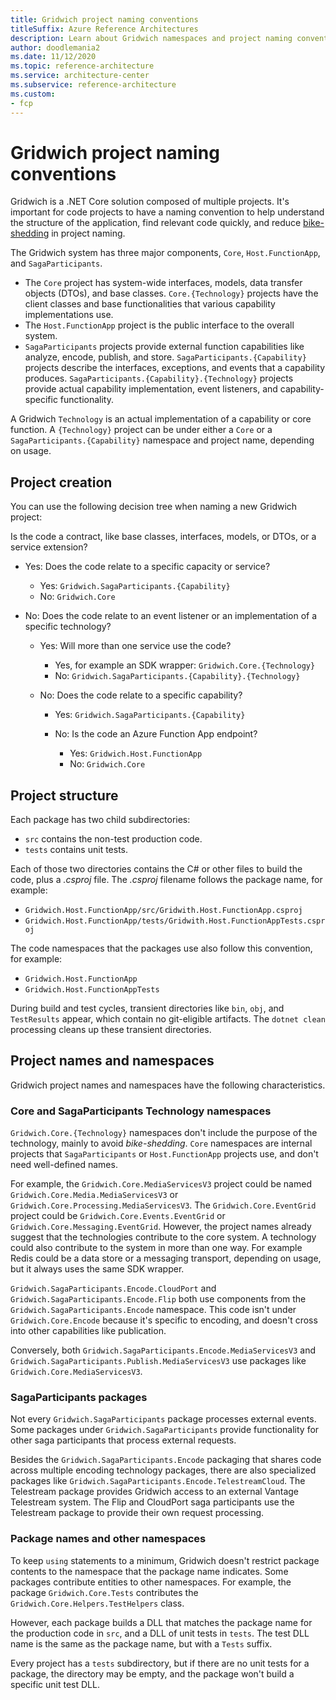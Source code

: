 ```yaml
---
title: Gridwich project naming conventions
titleSuffix: Azure Reference Architectures
description: Learn about Gridwich namespaces and project naming conventions and structure, based on components, capabilities, and technologies.
author: doodlemania2
ms.date: 11/12/2020
ms.topic: reference-architecture
ms.service: architecture-center
ms.subservice: reference-architecture
ms.custom:
- fcp
---
```


# Gridwich project naming conventions

Gridwich is a .NET Core solution composed of multiple projects. It's important for code projects to have a naming convention to help understand the structure of the application, find relevant code quickly, and reduce [bike-shedding](https://en.wiktionary.org/wiki/bikeshedding) in project naming.

The Gridwich system has three major components, `Core`, `Host.FunctionApp`, and `SagaParticipants`.

- The `Core` project has system-wide interfaces, models, data transfer objects (DTOs), and base classes.
  `Core.{Technology}` projects have the client classes and base functionalities that various capability implementations use.
- The `Host.FunctionApp` project is the public interface to the overall system.
- `SagaParticipants` projects provide external function capabilities like analyze, encode, publish, and store.
  `SagaParticipants.{Capability}` projects describe the interfaces, exceptions, and events that a capability produces.
  `SagaParticipants.{Capability}.{Technology}` projects provide actual capability implementation, event listeners, and capability-specific functionality.

A Gridwich `Technology` is an actual implementation of a capability or core function. A `{Technology}` project can be under either a `Core` or a `SagaParticipants.{Capability}` namespace and project name, depending on usage.

## Project creation

You can use the following decision tree when naming a new Gridwich project:

Is the code a contract, like base classes, interfaces, models, or DTOs, or a service extension?

- Yes: Does the code relate to a specific capacity or service?
  - Yes: `Gridwich.SagaParticipants.{Capability}`
  - No: `Gridwich.Core`
  
- No: Does the code relate to an event listener or an implementation of a specific technology?

  - Yes: Will more than one service use the code?
    - Yes, for example an SDK wrapper: `Gridwich.Core.{Technology}`
    - No: `Gridwich.SagaParticipants.{Capability}.{Technology}`
    
  - No: Does the code relate to a specific capability?
  
    - Yes: `Gridwich.SagaParticipants.{Capability}`
    
    - No: Is the code an Azure Function App endpoint?
      - Yes: `Gridwich.Host.FunctionApp`
      - No: `Gridwich.Core`

## Project structure

Each package has two child subdirectories:

- `src` contains the non-test production code.
- `tests` contains unit tests.

Each of those two directories contains the C# or other files to build the code, plus a *.csproj* file. The *.csproj* filename follows the package name, for example:

- `Gridwich.Host.FunctionApp/src/Gridwith.Host.FunctionApp.csproj`
- `Gridwich.Host.FunctionApp/tests/Gridwith.Host.FunctionAppTests.csproj`

The code namespaces that the packages use also follow this convention, for example:

- `Gridwich.Host.FunctionApp`
- `Gridwich.Host.FunctionAppTests`

During build and test cycles, transient directories like `bin`, `obj`, and `TestResults` appear, which contain no git-eligible artifacts.  The `dotnet clean` processing cleans up these transient directories.

## Project names and namespaces

Gridwich project names and namespaces have the following characteristics.

### Core and SagaParticipants Technology namespaces

`Gridwich.Core.{Technology}` namespaces don't include the purpose of the technology, mainly to avoid *bike-shedding*. `Core` namespaces are internal projects that `SagaParticipants` or `Host.FunctionApp` projects use, and don't need well-defined names.

For example, the `Gridwich.Core.MediaServicesV3` project could be named `Gridwich.Core.Media.MediaServicesV3` or `Gridwich.Core.Processing.MediaServicesV3`. The `Gridwich.Core.EventGrid` project could be `Gridwich.Core.Events.EventGrid` or `Gridwich.Core.Messaging.EventGrid`. However, the project names already suggest that the technologies contribute to the core system. A technology could also contribute to the system in more than one way. For example Redis could be a data store or a messaging transport, depending on usage, but it always uses the same SDK wrapper.

`Gridwich.SagaParticipants.Encode.CloudPort` and `Gridwich.SagaParticipants.Encode.Flip` both use components from the `Gridwich.SagaParticipants.Encode` namespace. This code isn't under `Gridwich.Core.Encode` because it's specific to encoding, and doesn't cross into other capabilities like publication.

Conversely, both `Gridwich.SagaParticipants.Encode.MediaServicesV3` and `Gridwich.SagaParticipants.Publish.MediaServicesV3` use packages like `Gridwich.Core.MediaServicesV3`.

### SagaParticipants packages

Not every `Gridwich.SagaParticipants` package processes external events. Some packages under `Gridwich.SagaParticipants` provide functionality for other saga participants that process external requests.

Besides the `Gridwich.SagaParticipants.Encode` packaging that shares code across multiple encoding technology packages, there are also specialized packages like `Gridwich.SagaParticipants.Encode.TelestreamCloud`. The Telestream package provides Gridwich access to an external Vantage Telestream system. The Flip and CloudPort saga participants use the Telestream package to provide their own request processing.

### Package names and other namespaces

To keep `using` statements to a minimum, Gridwich doesn't restrict package contents to the namespace that the package name indicates. Some packages contribute entities to other namespaces. For example, the package `Gridwich.Core.Tests` contributes the `Gridwich.Core.Helpers.TestHelpers` class. 

However, each package builds a DLL that matches the package name for the production code in `src`, and a DLL of unit tests in `tests`.  The test DLL name is the same as the package name, but with a `Tests` suffix.

Every project has a `tests` subdirectory, but if there are no unit tests for a package, the directory may be empty, and the package won't build a specific unit test DLL.
